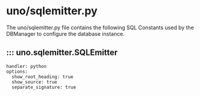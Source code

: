 # uno/sqlemitter.py

The uno/sqlemitter.py file contains the following SQL Constants used by the DBManager to configure the database instance.


## ::: uno.sqlemitter.SQLEmitter

    handler: python
    options:
      show_root_heading: true
      show_source: true
      separate_signature: true